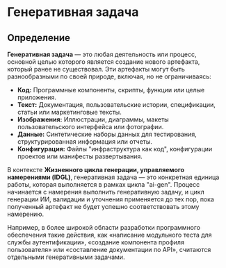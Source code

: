 # Генеративная задача

## Определение

**Генеративная задача** — это любая деятельность или процесс, основной целью которого является создание нового артефакта, который ранее не существовал. Эти артефакты могут быть разнообразными по своей природе, включая, но не ограничиваясь:

*   **Код:** Программные компоненты, скрипты, функции или целые приложения.
*   **Текст:** Документация, пользовательские истории, спецификации, статьи или маркетинговые тексты.
*   **Изображения:** Иллюстрации, диаграммы, макеты пользовательского интерфейса или фотографии.
*   **Данные:** Синтетические наборы данных для тестирования, структурированная информация или отчеты.
*   **Конфигурация:** Файлы "инфраструктура как код", конфигурации проектов или манифесты развертывания.

В контексте **Жизненного цикла генерации, управляемого намерениями (IDGL)**, генеративная задача — это конкретная единица работы, которая выполняется в рамках цикла "ai-gen". Процесс начинается с намерения выполнить генеративную задачу, и цикл генерации ИИ, валидации и уточнения применяется до тех пор, пока полученный артефакт не будет успешно соответствовать этому намерению.

Например, в более широкой области разработки программного обеспечения такие действия, как «написание модульного теста для службы аутентификации», «создание компонента профиля пользователя» или «составление документации по API», считаются отдельными генеративными задачами. 